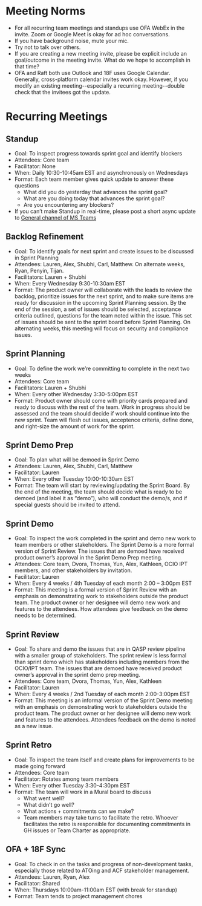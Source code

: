 # Meeting Norms 

- For all recurring team meetings and standups use OFA WebEx in the invite. Zoom or Google Meet is okay for ad hoc conversations. 
- If you have background noise, mute your mic. 
- Try not to talk over others.  
- If you are creating a new meeting invite, please be explicit include an goal/outcome in the meeting invite. What do we hope to accomplish in that time? 
- OFA and Raft both use Outlook and 18F uses Google Calendar. Generally, cross-platform calendar invites work okay. However, if you modify an existing meeting--especially a recurring meeting--double check that the invitees got the update. 


# Recurring Meetings 

## Standup 
- Goal: To inspect progress towards sprint goal and identify blockers
- Attendees: Core team 
- Facilitator: None 
- When: Daily 10:30-10:45am EST and asynchronously on Wednesdays
- Format: Each team member gives quick update to answer these questions 
    - What did you do yesterday that advances the sprint goal? 
    - What are you doing today that advances the sprint goal?
    - Are you encountering any blockers? 
 - If you can’t make Standup in real-time, please post a short async update to [General channel of MS Teams](https://teams.microsoft.com/_#/conversations/General?threadId=19:f769bbcb029f4f02b55ae7fad90e310d@thread.skype&ctx=channel)  

## Backlog Refinement 
- Goal: To identify goals for next sprint and create issues to be discussed in Sprint Planning 
- Attendees: Lauren, Alex, Shubhi, Carl, Matthew. On alternate weeks, Ryan, Penyin, Tijan.
- Facilitators: Lauren + Shubhi
- When: Every Wednesday 9:30-10:30am EST 
- Format: The product owner will collaborate with the leads to review the backlog, prioritize issues for the next sprint, and to make sure items are ready for discussion in the upcoming Sprint Planning session. By the end of the session, a set of issues should be selected, acceptance criteria outlined, questions for the team noted within the issue. This set of issues should be sent to the sprint board before Sprint Planning. On alternating weeks, this meeting will focus on security and compliance issues.  
 
## Sprint Planning 
- Goal: To define the work we’re committing to complete in the next two weeks 
- Attendees: Core team 
- Facilitators: Lauren + Shubhi
- When: Every other Wednesday 3:30-5:00pm EST 
- Format: Product owner should come with priority cards prepared and ready to discuss with the rest of the team. Work in progress should be assessed and the team should decide if work should continue into the new sprint. Team will flesh out issues, acceptence criteria, define done, and right-size the amount of work for the sprint.  

## Sprint Demo Prep  
- Goal: To plan what will be demoed in Sprint Demo 
- Attendees: Lauren, Alex, Shubhi, Carl, Matthew 
- Facilitator: Lauren 
- When:  Every other Tuesday 10:00-10:30am EST 
- Format: The team will start by reviewing/updating the Sprint Board. By the end of the meeting, the team should decide what is ready to be demoed (and label it as “demo”), who will conduct the demo/s, and if special guests should be invited to attend.  

## Sprint Demo 
- Goal: To inspect the work completed in the sprint and demo new work to team members or other stakeholders. The Sprint Demo is a more formal version of Sprint Review. The issues that are demoed have received product owner’s approval in the Sprint Demo Prep meeting.  
- Attendees: Core team, Dvora, Thomas, Yun, Alex, Kathleen, OCIO IPT members, and other stakeholders by invitation.  
- Facilitator: Lauren 
- When: Every 4 weeks / 4th Tuesday of each month 2:00 – 3:00pm EST 
- Format: This meeting is a formal version of Sprint Review with an emphasis on demonstrating work to stakeholders outside the product team. The product owner or her designee will demo new work and features to the attendees. How attendees give feedback on the demo needs to be determined. 

## Sprint Review 
- Goal: To share and demo the issues that are in QASP review pipeline with a smaller group of stakeholders. The sprint review is less formal than sprint demo which has stakeholders including members from the OCIO/IPT team. The issues that are demoed have received product owner’s approval in the sprint demo prep meeting.  
- Attendees: Core team, Dvora, Thomas, Yun, Alex, Kathleen 
- Facilitator: Lauren 
- When: Every 4 weeks / 2nd Tuesday of each month 2:00-3:00pm EST 
- Format: This meeting is an informal version of the Sprint Demo meeting with an emphasis on demonstrating work to stakeholders outside the product team. The product owner or her designee will demo new work and features to the attendees. Attendees feedback on the demo is noted as a new issue. 
 
## Sprint Retro 
- Goal: To inspect the team itself and create plans for improvements to be made going forward 
- Attendees: Core team  
- Facilitator: Rotates among team members 
- When: Every other Tuesday 3:30-4:30pm EST 
- Format: The team will work in a Mural board to discuss
    - What went well? 
    - What didn’t go well? 
    - What actions + commitments can we make? 
  - Team members may take turns to facilitate the retro. Whoever facilitates the retro is responsible for documenting commitments in GH issues or Team Charter as appropriate.
 
## OFA + 18F Sync
- Goal: To check in on the tasks and progress of non-development tasks, especially those related to ATOing and ACF stakeholder management. 
- Attendees: Lauren, Ryan, Alex  
- Facilitator: Shared
- When: Thursdays 10:00am-11:00am EST (with break for standup) 
- Format: Team tends to project management chores  
